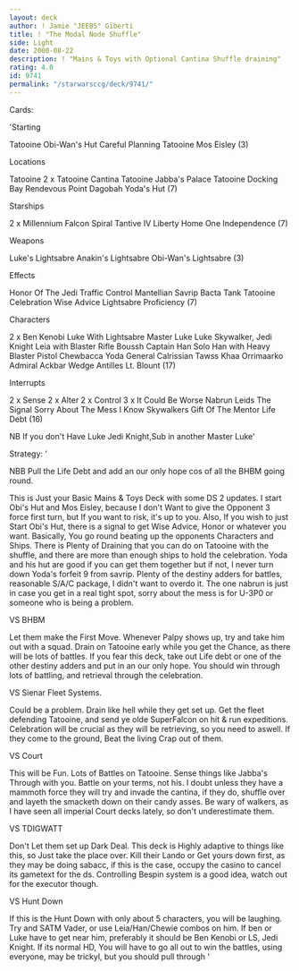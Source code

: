 ```yaml
---
layout: deck
author: ! Jamie "JEEBS" Giberti
title: ! "The Modal Node Shuffle"
side: Light
date: 2000-08-22
description: ! "Mains & Toys with Optional Cantina Shuffle draining"
rating: 4.0
id: 9741
permalink: "/starwarsccg/deck/9741/"
---
```

Cards: 

'Starting

Tatooine Obi-Wan's Hut
Careful Planning
Tatooine Mos Eisley (3)

Locations

Tatooine
2 x Tatooine Cantina
Tatooine Jabba's Palace
Tatooine Docking Bay
Rendevous Point
Dagobah Yoda's Hut (7)

Starships

2 x Millennium Falcon
Spiral
Tantive IV
Liberty
Home One
Independence (7)

Weapons

Luke's Lightsabre
Anakin's Lightsabre
Obi-Wan's Lightsabre (3)

Effects

Honor Of The Jedi
Traffic Control
Mantellian Savrip
Bacta Tank
Tatooine Celebration
Wise Advice
Lightsabre Proficiency (7)

Characters

2 x Ben Kenobi
Luke With Lightsabre
Master Luke
Luke Skywalker, Jedi Knight
Leia with Blaster Rifle
Boussh
Captain Han Solo
Han with Heavy Blaster Pistol
Chewbacca
Yoda
General Calrissian
Tawss Khaa
Orrimaarko
Admiral Ackbar
Wedge Antilles
Lt. Blount (17)

Interrupts

2 x Sense
2 x Alter
2 x Control
3 x It Could Be Worse
Nabrun Leids
The Signal
Sorry About The Mess
I Know
Skywalkers
Gift Of The Mentor
Life Debt (16)

NB If you don't Have Luke Jedi Knight,Sub in another Master Luke'

Strategy: '

NBB Pull the Life Debt and add an our only hope cos of all the BHBM going round.


This is Just your Basic Mains & Toys Deck with some DS 2 updates. I start Obi's Hut and Mos Eisley, because I don't Want to give the Opponent 3 force first turn, but If you want to risk, it's up to you. Also, If you wish to just Start Obi's Hut, there is a signal to get Wise Advice, Honor or whatever you want. Basically, You go round beating up the opponents Characters and Ships. There is Plenty of Draining that you can do on Tatooine with the shuffle, and there are more than enough ships to hold the celebration. Yoda and his hut are good if you can get them together but if not, I never turn down Yoda's forfeit 9 from savrip. Plenty of the destiny adders for battles, reasonable S/A/C package, I didn't want to overdo it. The one nabrun is just in case you get in a real tight spot, sorry about the mess is for U-3P0 or someone who is being a problem.

VS BHBM

Let them make the First Move. Whenever Palpy shows up, try and take him out with a squad. Drain on Tatooine early while you get the Chance, as there will be lots of battles. If you fear this deck, take out Life debt or one of the other destiny adders and put in an our only hope. You should win through lots of battling, and retrieval through the celebration.

VS Sienar Fleet Systems.

Could be a problem. Drain like hell while they get set up. Get the fleet defending Tatooine, and send ye olde SuperFalcon on hit & run expeditions. Celebration will be crucial as they will be retrieving, so you need to aswell. If they come to the ground, Beat the living Crap out of them.

VS Court

This will be Fun. Lots of Battles on Tatooine. Sense things like Jabba's Through with you. Battle on your terms, not his. I doubt unless they have a mammoth force they will try and invade the cantina, if they do, shuffle over and layeth the smacketh down on their candy asses. Be wary of walkers, as I have seen all imperial Court decks lately, so don't underestimate them.

VS TDIGWATT

Don't Let them set up Dark Deal. This deck is Highly adaptive to things like this, so Just take the place over. Kill their Lando or Get yours down first, as they may be doing sabacc, if this is the case, occupy the casino to cancel its gametext for the ds. Controlling Bespin system is a good idea, watch out for the executor though.

VS Hunt Down

If this is the Hunt Down with only about 5 characters, you will be laughing. Try and SATM Vader, or use Leia/Han/Chewie combos on him. If ben or Luke have to get near him, preferably it should be Ben Kenobi or LS, Jedi Knight. If its normal HD, You will have to go all out to win the battles, using everyone, may be trickyl, but you should pull through '
